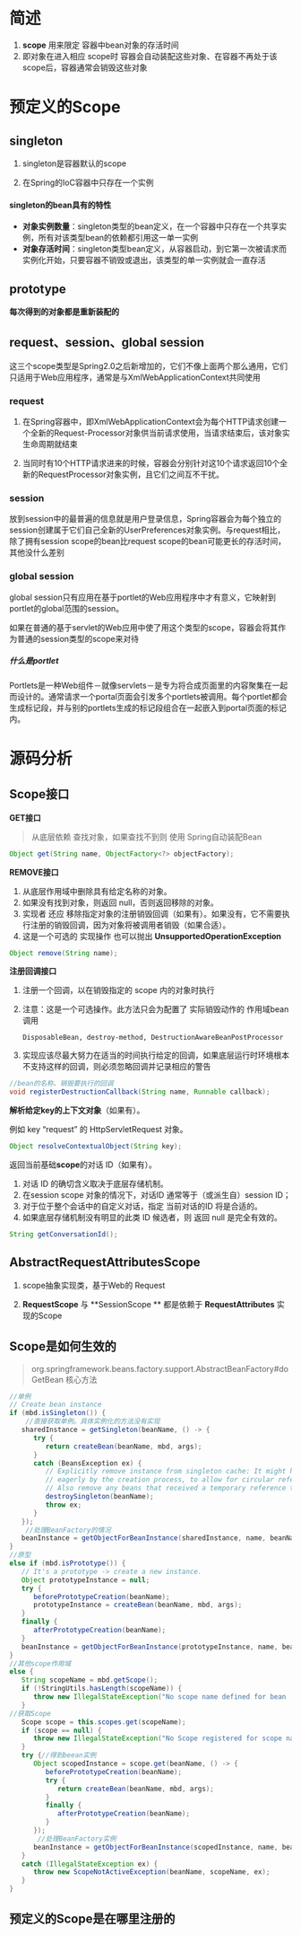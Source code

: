 # 简述

1. **scope** 用来限定 容器中bean对象的存活时间
2. 即对象在进入相应 scope时 容器会自动装配这些对象、在容器不再处于该scope后，容器通常会销毁这些对象



# 预定义的Scope

## singleton

1. singleton是容器默认的scope

2. 在Spring的IoC容器中只存在一个实例

#### singleton的bean具有的特性

- **对象实例数量**：singleton类型的bean定义，在一个容器中只存在一个共享实例，所有对该类型bean的依赖都引用这一单一实例
- **对象存活时间**：singleton类型bean定义，从容器启动，到它第一次被请求而实例化开始，只要容器不销毁或退出，该类型的单一实例就会一直存活



## prototype

**每次得到的对象都是重新装配的**

## request、session、global session

这三个scope类型是Spring2.0之后新增加的，它们不像上面两个那么通用，它们只适用于Web应用程序，通常是与XmlWebApplicationContext共同使用

### request

1. 在Spring容器中，即XmlWebApplicationContext会为每个HTTP请求创建一个全新的Request-Processor对象供当前请求使用，当请求结束后，该对象实生命周期就结束

2. 当同时有10个HTTP请求进来的时候，容器会分别针对这10个请求返回10个全新的RequestProcessor对象实例，且它们之间互不干扰。

### session

放到session中的最普遍的信息就是用户登录信息，Spring容器会为每个独立的session创建属于它们自己全新的UserPreferences对象实例。与request相比，除了拥有session scope的bean比request scope的bean可能更长的存活时间，其他没什么差别

### global session

global session只有应用在基于portlet的Web应用程序中才有意义，它映射到portlet的global范围的session。

如果在普通的基于servlet的Web应用中使了用这个类型的scope，容器会将其作为普通的session类型的scope来对待

##### 什么是portlet

Portlets是一种Web组件－就像servlets－是专为将合成页面里的内容聚集在一起而设计的。通常请求一个portal页面会引发多个portlets被调用。每个portlet都会生成标记段，并与别的portlets生成的标记段组合在一起嵌入到portal页面的标记内。

# 源码分析

## Scope接口

**GET接口**

> 从底层依赖 查找对象，如果查找不到则 使用 Spring自动装配Bean

```java
Object get(String name, ObjectFactory<?> objectFactory);
```

**REMOVE接口**

1. 从底层作用域中删除具有给定名称的对象。
2. 如果没有找到对象，则返回 null，否则返回移除的对象。
3. 实现者 还应  移除指定对象的注册销毁回调（如果有）。如果没有，它不需要执行注册的销毁回调，因为对象将被调用者销毁（如果合适）。
4. 这是一个可选的 实现操作 也可以抛出  **UnsupportedOperationException**


```java
Object remove(String name);
```

**注册回调接口**

1. 注册一个回调，以在销毁指定的 scope 内的对象时执行

2. 注意：这是一个可选操作。此方法只会为配置了 实际销毁动作的 作用域bean调用

   ```
   DisposableBean, destroy-method, DestructionAwareBeanPostProcessor
   ```

3. 实现应该尽最大努力在适当的时间执行给定的回调，如果底层运行时环境根本不支持这样的回调，则必须忽略回调并记录相应的警告



```java
//bean的名称、销毁要执行的回调
void registerDestructionCallback(String name, Runnable callback);
```



**解析给定key的上下文对象**（如果有）。

例如 key “request” 的 HttpServletRequest 对象。

```java
Object resolveContextualObject(String key);
```



返回当前基础**scope**的对话 ID（如果有）。

1. 对话 ID 的确切含义取决于底层存储机制。
2. 在session scope 对象的情况下，对话ID 通常等于（或派生自）session ID；
3. 对于位于整个会话中的自定义对话，指定 当前对话的ID 将是合适的。
4. 如果底层存储机制没有明显的此类 ID 候选者，则 返回 null 是完全有效的。

```java
String getConversationId();
```

## AbstractRequestAttributesScope

1. scope抽象实现类，基于Web的 Request

2. **RequestScope** 与 **SessionScope ** 都是依赖于 **RequestAttributes** 实现的Scope

   

## Scope是如何生效的

> org.springframework.beans.factory.support.AbstractBeanFactory#doGetBean 核心方法

```java
//单例
// Create bean instance
if (mbd.isSingleton()) {
    //直接获取单例。具体实例化的方法没有实现
   sharedInstance = getSingleton(beanName, () -> {
      try {
         return createBean(beanName, mbd, args);
      }
      catch (BeansException ex) {
         // Explicitly remove instance from singleton cache: It might have been put there
         // eagerly by the creation process, to allow for circular reference resolution.
         // Also remove any beans that received a temporary reference to the bean.
         destroySingleton(beanName);
         throw ex;
      }
   });
    //处理BeanFactory的情况
   beanInstance = getObjectForBeanInstance(sharedInstance, name, beanName, mbd);
}
//原型
else if (mbd.isPrototype()) {
   // It's a prototype -> create a new instance.
   Object prototypeInstance = null;
   try {
      beforePrototypeCreation(beanName);
      prototypeInstance = createBean(beanName, mbd, args);
   }
   finally {
      afterPrototypeCreation(beanName);
   }
   beanInstance = getObjectForBeanInstance(prototypeInstance, name, beanName, mbd);
}
//其他scope作用域
else {
   String scopeName = mbd.getScope();
   if (!StringUtils.hasLength(scopeName)) {
      throw new IllegalStateException("No scope name defined for bean ´" + beanName + "'");
   }
//获取Scope
   Scope scope = this.scopes.get(scopeName);
   if (scope == null) {
      throw new IllegalStateException("No Scope registered for scope name '" + scopeName + "'");
   }
   try {//得到beean实例
      Object scopedInstance = scope.get(beanName, () -> {
         beforePrototypeCreation(beanName);
         try {
            return createBean(beanName, mbd, args);
         }
         finally {
            afterPrototypeCreation(beanName);
         }
      });
       //处理BeanFactory实例
      beanInstance = getObjectForBeanInstance(scopedInstance, name, beanName, mbd);
   }
   catch (IllegalStateException ex) {
      throw new ScopeNotActiveException(beanName, scopeName, ex);
   }
}
```

## 预定义的Scope是在哪里注册的



